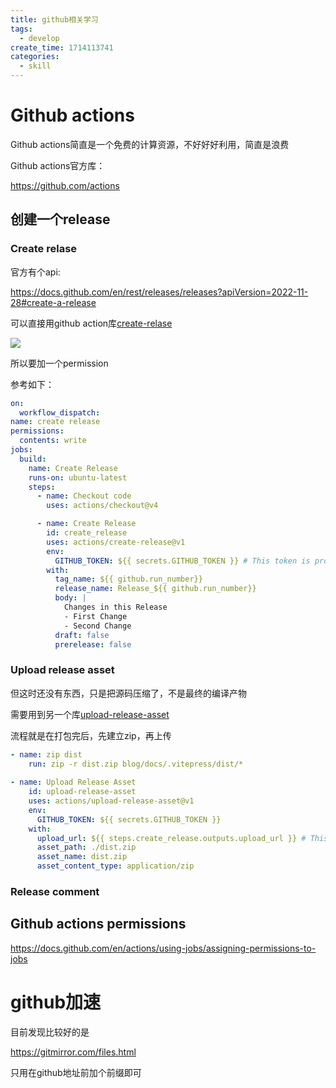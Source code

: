 ```yaml
---
title: github相关学习
tags:
  - develop
create_time: 1714113741
categories:
  - skill
---
```



# Github actions

Github actions简直是一个免费的计算资源，不好好好利用，简直是浪费

Github actions官方库：

https://github.com/actions

## 创建一个release

### Create relase

官方有个api:

https://docs.github.com/en/rest/releases/releases?apiVersion=2022-11-28#create-a-release

 可以直接用github action库[create-relase](https://github.com/actions/create-release)

<img src="/assets/YdIvb7DnDoiLeUxHHZFcS7Dan7c.png" src-width="781" class="markdown-img m-auto" src-height="161" align="center"/>

所以要加一个permission

参考如下：

```yaml
on:
  workflow_dispatch:
name: create release
permissions:
  contents: write
jobs:
  build:
    name: Create Release
    runs-on: ubuntu-latest
    steps:
      - name: Checkout code
        uses: actions/checkout@v4

      - name: Create Release
        id: create_release
        uses: actions/create-release@v1
        env:
          GITHUB_TOKEN: ${{ secrets.GITHUB_TOKEN }} # This token is provided by Actions, you do not need to create your own token
        with:
          tag_name: ${{ github.run_number}}
          release_name: Release_${{ github.run_number}}
          body: |
            Changes in this Release
            - First Change
            - Second Change
          draft: false
          prerelease: false
```

### Upload release asset

但这时还没有东西，只是把源码压缩了，不是最终的编译产物

需要用到另一个库[upload-release-asset](https://github.com/actions/upload-release-asset)

流程就是在打包完后，先建立zip，再上传

```yaml
- name: zip dist
    run: zip -r dist.zip blog/docs/.vitepress/dist/* 
        
- name: Upload Release Asset
    id: upload-release-asset
    uses: actions/upload-release-asset@v1
    env:
      GITHUB_TOKEN: ${{ secrets.GITHUB_TOKEN }}
    with:
      upload_url: ${{ steps.create_release.outputs.upload_url }} # This pulls from the CREATE RELEASE step above, referencing it's ID to get its outputs object, which include a `upload_url`. See this blog post for more info: https://jasonet.co/posts/new-features-of-github-actions/#passing-data-to-future-steps
      asset_path: ./dist.zip
      asset_name: dist.zip
      asset_content_type: application/zip
```

### Release comment

## Github actions permissions

https://docs.github.com/en/actions/using-jobs/assigning-permissions-to-jobs

# github加速

目前发现比较好的是

https://gitmirror.com/files.html

只用在github地址前加个前缀即可

